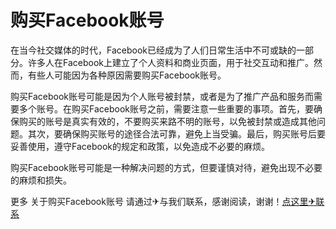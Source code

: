 # 购买Facebook账号

在当今社交媒体的时代，Facebook已经成为了人们日常生活中不可或缺的一部分。许多人在Facebook上建立了个人资料和商业页面，用于社交互动和推广。然而，有些人可能因为各种原因需要购买Facebook账号。

购买Facebook账号可能是因为个人账号被封禁，或者是为了推广产品和服务而需要多个账号。在购买Facebook账号之前，需要注意一些重要的事项。首先，要确保购买的账号是真实有效的，不要购买来路不明的账号，以免被封禁或造成其他问题。其次，要确保购买账号的途径合法可靠，避免上当受骗。最后，购买账号后要妥善使用，遵守Facebook的规定和政策，以免造成不必要的麻烦。

购买Facebook账号可能是一种解决问题的方式，但要谨慎对待，避免出现不必要的麻烦和损失。

更多 关于购买Facebook账号 请通过✈与我们联系，感谢阅读，谢谢！[点这里✈联系](https://b.k02.cc)